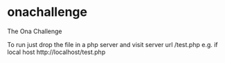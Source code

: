 # onachallenge
The Ona Challenge


To run just drop the file in a php server and visit server url /test.php
e.g. if local host http://localhost/test.php